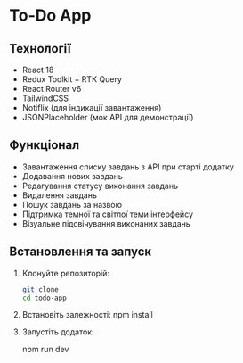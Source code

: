 # To-Do App

## Технології

- React 18
- Redux Toolkit + RTK Query
- React Router v6
- TailwindCSS
- Notiflix (для індикації завантаження)
- JSONPlaceholder (мок API для демонстрації)

## Функціонал

- Завантаження списку завдань з API при старті додатку
- Додавання нових завдань
- Редагування статусу виконання завдань
- Видалення завдань
- Пошук завдань за назвою
- Підтримка темної та світлої теми інтерфейсу
- Візуальне підсвічування виконаних завдань

## Встановлення та запуск

1. Клонуйте репозиторій:

   ```bash
   git clone
   cd todo-app
   ```

2. Встановіть залежності:
   npm install

3. Запустіть додаток:

   npm run dev
